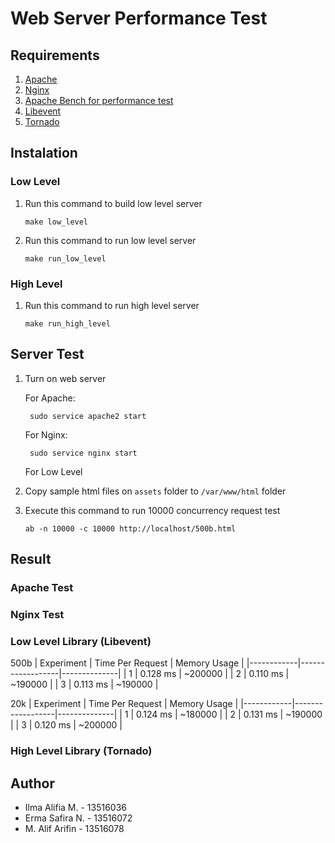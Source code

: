# Web Server Performance Test

## Requirements
1. [Apache](https://httpd.apache.org/)
2. [Nginx](https://www.nginx.com/)
3. [Apache Bench for performance test](https://httpd.apache.org/docs/2.4/programs/ab.html)
4. [Libevent](https://libevent.org/)
5. [Tornado](https://www.tornadoweb.org/en/stable/)

## Instalation
### Low Level
1. Run this command to build low level server
    ```
    make low_level
    ```

2. Run this command to run low level server
    ```
    make run_low_level
    ```

### High Level
1. Run this command to run high level server
    ```
    make run_high_level
    ```

## Server Test
1. Turn on web server

   For Apache:
   ```
    sudo service apache2 start
   ```

   For Nginx:
   ```
    sudo service nginx start
   ```

   For Low Level

2. Copy sample html files on `assets` folder to `/var/www/html` folder

3. Execute this command to run 10000 concurrency request test

    ```
    ab -n 10000 -c 10000 http://localhost/500b.html
    ```

## Result

### Apache Test

### Nginx Test

### Low Level Library (Libevent)
500b
| Experiment | Time Per Request | Memory Usage |
|------------|------------------|--------------|
| 1          | 0.128 ms         | ~200000      |
| 2          | 0.110 ms         | ~190000      |
| 3          | 0.113 ms         | ~190000      |

20k
| Experiment | Time Per Request | Memory Usage |
|------------|------------------|--------------|
| 1          | 0.124 ms         | ~180000      |
| 2          | 0.131 ms         | ~190000      |
| 3          | 0.120 ms         | ~200000      |

### High Level Library (Tornado)

## Author
- Ilma Alifia M. - 13516036
- Erma Safira N. - 13516072
- M. Alif Arifin - 13516078